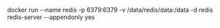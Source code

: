 docker run --name redis -p 6379:6379 -v /data/redis/data:/data  -d redis redis-server  --appendonly yes
